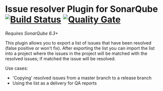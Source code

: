 # Issue resolver Plugin for SonarQube [![Build Status](https://travis-ci.org/willemsrb/sonar-issueresolver-plugin.svg?branch=master)](https://travis-ci.org/willemsrb/sonar-issueresolver-plugin) [![Quality Gate](https://sonarqube.com/api/badges/gate?key=nl.future-edge.sonarqube.plugins:sonar-issueresolver-plugin)](https://sonarqube.com/dashboard/index?id=nl.future-edge.sonarqube.plugins%3Asonar-issueresolver-plugin)
*Requires SonarQube 6.3+*

This plugin allows you to export a list of issues that have been resolved (false positive or won't fix). After exporting the list you can import the list into a project where the issues in the project will be matched with the resolved issues; if matched the issue will be resolved.

Use cases:
- 'Copying' resolved issues from a master branch to a release branch
- Using the list as a delivery for QA reports